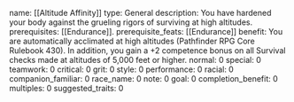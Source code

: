 name: [[Altitude Affinity]]
type: General
description: You have hardened your body against the grueling rigors of surviving at high altitudes.
prerequisites: [[Endurance]].
prerequisite_feats: [[Endurance]]
benefit: You are automatically acclimated at high altitudes (Pathfinder RPG Core Rulebook 430). In addition, you gain a +2 competence bonus on all Survival checks made at altitudes of 5,000 feet or higher.
normal: 0
special: 0
teamwork: 0
critical: 0
grit: 0
style: 0
performance: 0
racial: 0
companion_familiar: 0
race_name: 0
note: 0
goal: 0
completion_benefit: 0
multiples: 0
suggested_traits: 0

